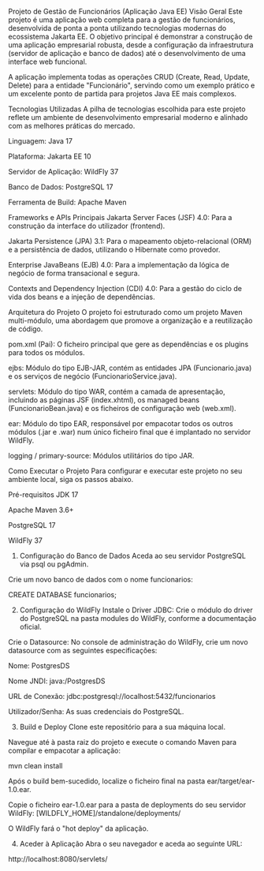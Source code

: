 Projeto de Gestão de Funcionários (Aplicação Java EE)
Visão Geral
Este projeto é uma aplicação web completa para a gestão de funcionários, desenvolvida de ponta a ponta utilizando tecnologias modernas do ecossistema Jakarta EE. O objetivo principal é demonstrar a construção de uma aplicação empresarial robusta, desde a configuração da infraestrutura (servidor de aplicação e banco de dados) até o desenvolvimento de uma interface web funcional.

A aplicação implementa todas as operações CRUD (Create, Read, Update, Delete) para a entidade "Funcionário", servindo como um exemplo prático e um excelente ponto de partida para projetos Java EE mais complexos.

Tecnologias Utilizadas
A pilha de tecnologias escolhida para este projeto reflete um ambiente de desenvolvimento empresarial moderno e alinhado com as melhores práticas do mercado.

Linguagem: Java 17

Plataforma: Jakarta EE 10

Servidor de Aplicação: WildFly 37

Banco de Dados: PostgreSQL 17

Ferramenta de Build: Apache Maven

Frameworks e APIs Principais
Jakarta Server Faces (JSF) 4.0: Para a construção da interface do utilizador (frontend).

Jakarta Persistence (JPA) 3.1: Para o mapeamento objeto-relacional (ORM) e a persistência de dados, utilizando o Hibernate como provedor.

Enterprise JavaBeans (EJB) 4.0: Para a implementação da lógica de negócio de forma transacional e segura.

Contexts and Dependency Injection (CDI) 4.0: Para a gestão do ciclo de vida dos beans e a injeção de dependências.

Arquitetura do Projeto
O projeto foi estruturado como um projeto Maven multi-módulo, uma abordagem que promove a organização e a reutilização de código.

pom.xml (Pai): O ficheiro principal que gere as dependências e os plugins para todos os módulos.

ejbs: Módulo do tipo EJB-JAR, contém as entidades JPA (Funcionario.java) e os serviços de negócio (FuncionarioService.java).

servlets: Módulo do tipo WAR, contém a camada de apresentação, incluindo as páginas JSF (index.xhtml), os managed beans (FuncionarioBean.java) e os ficheiros de configuração web (web.xml).

ear: Módulo do tipo EAR, responsável por empacotar todos os outros módulos (.jar e .war) num único ficheiro final que é implantado no servidor WildFly.

logging / primary-source: Módulos utilitários do tipo JAR.

Como Executar o Projeto
Para configurar e executar este projeto no seu ambiente local, siga os passos abaixo.

Pré-requisitos
JDK 17

Apache Maven 3.6+

PostgreSQL 17

WildFly 37

1. Configuração do Banco de Dados
   Aceda ao seu servidor PostgreSQL via psql ou pgAdmin.

Crie um novo banco de dados com o nome funcionarios:

CREATE DATABASE funcionarios;

2. Configuração do WildFly
   Instale o Driver JDBC: Crie o módulo do driver do PostgreSQL na pasta modules do WildFly, conforme a documentação oficial.

Crie o Datasource: No console de administração do WildFly, crie um novo datasource com as seguintes especificações:

Nome: PostgresDS

Nome JNDI: java:/PostgresDS

URL de Conexão: jdbc:postgresql://localhost:5432/funcionarios

Utilizador/Senha: As suas credenciais do PostgreSQL.

3. Build e Deploy
   Clone este repositório para a sua máquina local.

Navegue até à pasta raiz do projeto e execute o comando Maven para compilar e empacotar a aplicação:

mvn clean install

Após o build bem-sucedido, localize o ficheiro final na pasta ear/target/ear-1.0.ear.

Copie o ficheiro ear-1.0.ear para a pasta de deployments do seu servidor WildFly:
[WILDFLY_HOME]/standalone/deployments/

O WildFly fará o "hot deploy" da aplicação.

4. Aceder à Aplicação
   Abra o seu navegador e aceda ao seguinte URL:

http://localhost:8080/servlets/